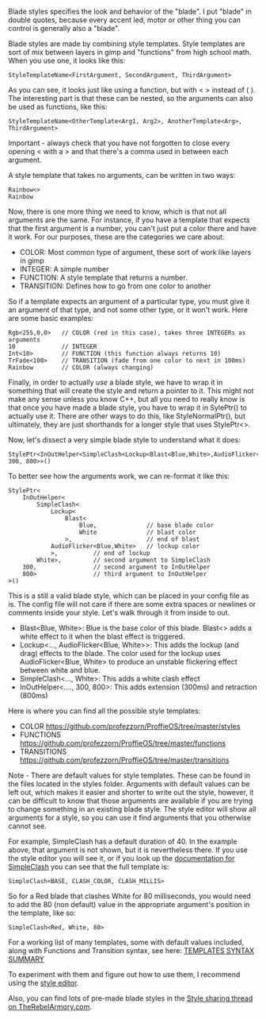 Blade styles specifies the look and behavior of the "blade". I put "blade" in double quotes, because every accent led, motor or other thing you can control is generally also a "blade".

Blade styles are made by combining style templates. Style templates are sort of mix between layers in gimp and "functions" from high school math. When you use one, it looks like this:

    StyleTemplateName<FirstArgument, SecondArgument, ThirdArgument>

As you can see, it looks just like using a function, but with < > instead of ( ). The interesting part is that these can be nested, so the arguments can also be used as functions, like this:

    StyleTemplateName<OtherTemplate<Arg1, Arg2>, AnotherTemplate<Arg>, ThirdArgument>

Important - always check that you have not forgotten to close every opening < with a > and that there's a comma used in between each argument.

A style template that takes no arguments, can be written in two ways:

    Rainbow<>
    Rainbow 

Now, there is one more thing we need to know, which is that not all arguments are the same. For instance, if you have a template that expects that the first argument is a number, you can't just put a color there and have it work. For our purposes, these are the categories we care about:

* COLOR: Most common type of argument, these sort of work like layers in gimp
* INTEGER: A simple number
* FUNCTION: A style template that returns a number.
* TRANSITION: Defines how to go from one color to another

So if a template expects an argument of a particular type, you must give it an argument of that type, and not some other type, or it won't work. Here are some basic examples:

    Rgb<255,0,0>   // COLOR (red in this case), takes three INTEGERs as arguments
    10             // INTEGER
    Int<10>        // FUNCTION (this function always returns 10)
    TrFade<100>    // TRANSITION (fade from one color to next in 100ms)
    Rainbow        // COLOR (always changing)

Finally, in order to actually _use_ a blade style, we have to wrap it in something that will create the style and return a pointer to it. This might not make any sense unless you know C++, but all you need to really know is that once you have made a blade style, you have to wrap it in SylePtr<YOUR STYLE HERE>() to actually use it.
There are other ways to do this, like StyleNormalPtr(), but ultimately, they are just shorthands for a longer style that uses StylePtr<>.

Now, let's dissect a very simple blade style to understand what it does:

    StylePtr<InOutHelper<SimpleClash<Lockup<Blast<Blue,White>,AudioFlicker<Blue,White>>,White>, 300, 800>>()

To better see how the arguments work, we can re-format it like this:

    StylePtr<
        InOutHelper<
            SimpleClash<
                Lockup<
                    Blast<
                        Blue,              // base blade color
                        White              // blast color
                    >,                     // end of blast
                AudioFlicker<Blue,White>   // lockup color
                >,          // end of lockup
            White>,         // second argument to SimpleClash  
        300,                // second argument to InOutHelper
        800>                // third argument to InOutHelper
    >()

This is a still a valid blade style, which can be placed in your config file as is. The config file will not care if there are some extra spaces or newlines or comments inside your style. Let's walk through it from inside to out.

* Blast<Blue, White>: Blue is the base color of this blade. Blast<> adds a white effect to it when the blast effect is triggered.
* Lockup<..., AudioFlicker<Blue, White>>: This adds the lockup (and drag) effects to the blade. The color used for the lockup uses AudioFlicker<Blue, White> to produce an unstable flickering effect between white and blue.
* SimpleClash<..., White>: This adds a white clash effect
* InOutHelper<...., 300, 800>: This adds extension (300ms) and retraction (800ms)


Here is where you can find all the possible style templates:
* COLOR https://github.com/profezzorn/ProffieOS/tree/master/styles
* FUNCTIONS https://github.com/profezzorn/ProffieOS/tree/master/functions
* TRANSITIONS https://github.com/profezzorn/ProffieOS/tree/master/transitions

Note - There are default values for style templates. These can be found in the files located in the styles folder. Arguments with default values can be left out, which makes it easier and shorter to write out the style, however, it can be difficult to know that those arguments are available if you are trying to change something in an existing blade style. The style editor will show all arguments for a style, so you can use it find arguments that you otherwise cannot see.
 
For example, SimpleClash has a default duration of 40. In the example above, that argument is not shown, but it is nevertheless there. If you use the style editor you will see it, or if you look up the [documentation for SimpleClash](https://github.com/profezzorn/ProffieOS/blob/094b3f482d1981d47235bb40773c6424214f2b69/styles/clash.h#L6) you can see that the full template is:

    SimpleClash<BASE, CLASH_COLOR, CLASH_MILLIS>

So for a Red blade that clashes White for 80 milliseconds, you would need to add the 80 (non default) value in the appropriate argument's position in the template, like so:

    SimpleClash<Red, White, 80>
 
For a working list of many templates, some with default values included, along with Functions and Transition syntax, see here:
[TEMPLATES SYNTAX SUMMARY](http://therebelarmory.com/thread/11489/templates-syntax-summary)

To experiment with them and figure out how to use them, I recommend using the [style editor](https://fredrik.hubbe.net/lightsaber/style_editor.html).

Also, you can find lots of pre-made blade styles in the [Style sharing thread on TheRebelArmory.com](http://therebelarmory.com/thread/9273/teensysaber-blade-style-sharing-thread).
